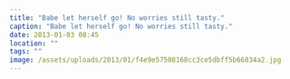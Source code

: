 ```yaml
---
title: "Babe let herself go! No worries still tasty."
caption: "Babe let herself go! No worries still tasty."
date: 2013-01-03 08:45
location: ""
tags: ""
image: /assets/uploads/2013/01/f4e9e57508168cc3ce5dbff5b66834a2.jpg
---
```

